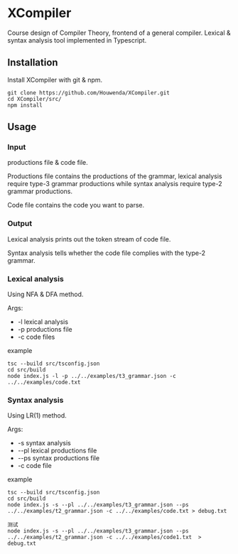 # XCompiler

Course design of Compiler Theory, frontend of a general compiler. Lexical & syntax analysis tool implemented in Typescript.

## Installation

Install XCompiler with git & npm.

```
git clone https://github.com/Houwenda/XCompiler.git
cd XCompiler/src/
npm install
```

## Usage

### Input

productions file & code file.

Productions file contains the productions of the grammar, lexical analysis require type-3 grammar productions while syntax analysis require type-2 grammar productions.

Code file contains the code you want to parse.

### Output

Lexical analysis prints out the token stream of code file.

Syntax analysis tells whether the code file complies with the type-2 grammar.

### Lexical analysis

Using NFA & DFA method.

Args:
- -l lexical analysis
- -p productions file
- -c code files

example
```shell
tsc --build src/tsconfig.json
cd src/build
node index.js -l -p ../../examples/t3_grammar.json -c ../../examples/code.txt
```

### Syntax analysis

Using LR(1) method.

Args:
- -s syntax analysis
- --pl lexical productions file
- --ps syntax productions file
- -c code file

example
```shell
tsc --build src/tsconfig.json
cd src/build
node index.js -s --pl ../../examples/t3_grammar.json --ps ../../examples/t2_grammar.json -c ../../examples/code.txt > debug.txt
```

```
测试
node index.js -s --pl ../../examples/t3_grammar.json --ps ../../examples/t2_grammar.json -c ../../examples/code1.txt  > debug.txt
```
